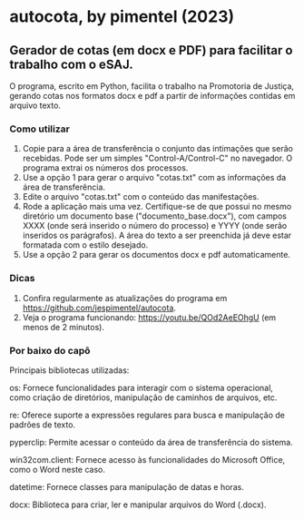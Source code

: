 # autocota, by pimentel (2023)
## Gerador de cotas (em docx e PDF) para facilitar o trabalho com o eSAJ.

O programa, escrito em Python, facilita o trabalho na Promotoria de Justiça, gerando cotas nos formatos docx e pdf a partir de informações contidas em arquivo texto.

### Como utilizar
1. Copie para a área de transferência o conjunto das intimações que serão recebidas. Pode ser um simples "Control-A/Control-C" no navegador. O programa extrai os números dos processos.
2. Use a opção 1 para gerar o arquivo "cotas.txt" com as informações da área de transferência.
3. Edite o arquivo "cotas.txt" com o conteúdo das manifestações. 
4. Rode a aplicação mais uma vez. Certifique-se de que possui no mesmo diretório um documento base ("documento_base.docx"), com campos XXXX (onde será inserido o número do processo) e YYYY (onde serão inseridos os parágrafos). A área do texto a ser preenchida já deve estar formatada com o estilo desejado. 
5. Use a opção 2 para gerar os documentos docx e pdf automaticamente.

### Dicas
1. Confira regularmente as atualizações do programa em <https://github.com/jespimentel/autocota>.
2. Veja o programa funcionando: <https://youtu.be/QOd2AeEOhgU> (em menos de 2 minutos).

### Por baixo do capô

Principais bibliotecas utilizadas:

os: Fornece funcionalidades para interagir com o sistema operacional, como criação de diretórios, manipulação de caminhos de arquivos, etc.

re: Oferece suporte a expressões regulares para busca e manipulação de padrões de texto.

pyperclip: Permite acessar o conteúdo da área de transferência do sistema.

win32com.client: Fornece acesso às funcionalidades do Microsoft Office, como o Word neste caso.

datetime: Fornece classes para manipulação de datas e horas.

docx: Biblioteca para criar, ler e manipular arquivos do Word (.docx).
